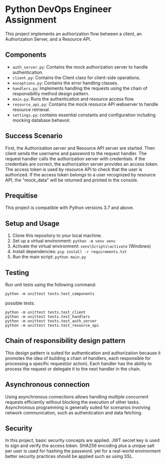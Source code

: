 # Python DevOps Engineer Assignment

This project implements an authorization flow between a client, an Authorization Server, and a Resource API.

## Components

- `auth_server.py`: Contains the mock authorization server  to handle authentication.
- `client.py`: Contains the Client class for client-side operations.
- `exceptions.py`: Contains the error handling classes.
- `handlers.py`: Implements handling the requests using the chain of responsibility method design pattern.
- `main.py`: Runs the authentication and resource access flow.
- `resource_api.py`: Contains the mock resource API webserver to handle resource retrieval.
- `settings.py`: contains essential constants and configuration including mocking database behavoir.

## Success Scenario
First, the Authorization server and Resource API server are started. Then client sends the username and password
to the request handler. The request handler calls the authorization server with credentials. if the credentials are correct,
the authorization server provides an access token. The access token is used by resource API to check that the user is authorized.
If the access token belongs to a user recognized by resource API, the "mock_data" will be returned and printed in the console.

## Prequitise
This project is compatible with Python versions 3.7 and above.

## Setup and Usage

1. Clone this repository to your local machine.
2. Set up a virtual environment: `python -m venv venv`
3. Activate the virtual environment: `venv\Scripts\activate` (Windows)
4. Install dependencies: `pip install -r requirements.txt`
5. Run the main script: `python main.py`

## Testing

Run unit tests using the following command:
```
python -m unittest tests.test_components
```
possible tests:
```
python -m unittest tests.test_client
python -m unittest tests.test_handlers
python -m unittest tests.test_auth_server
python -m unittest tests.test_resource_api
```

## Chain of responsibility design pattern
This design pattern is suited for authentication and authorization because it promotes the idea of building a chain of handlers, each responsible for processing a specific request(or action). Each handler has the ability to process the request or delegate it to the next handler in the chain.

## Asynchronous connection
Using asynchronous connections allows handling multiple concurrent requests efficiently without blocking the execution of other tasks. Asynchronous programming is generally suited for scenarios involving network communication, such as authentication and data fetching.

## Security
In this project, basic security concepts are applied. JWT secret key is used to sign and verify the access token. SHA256 encoding plus a unique salt per user is used for hashing the password. yet for a real-world environment better security practices should be applied such as using SSL. 




   
   
